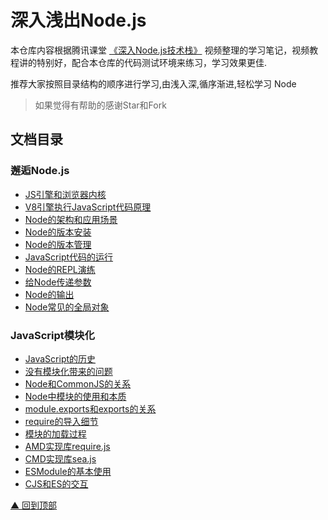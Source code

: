 # 深入浅出Node.js

本仓库内容根据腾讯课堂 [《深入Node.js技术栈》](https://ke.qq.com/course/3025600) 视频整理的学习笔记，视频教程讲的特别好，配合本仓库的代码测试环境来练习，学习效果更佳.

推荐大家按照目录结构的顺序进行学习,由浅入深,循序渐进,轻松学习 Node

> 如果觉得有帮助的感谢Star和Fork

## 文档目录

### 邂逅Node.js
  * [JS引擎和浏览器内核](01_邂逅Node.js/md/01-JS引擎和浏览器内核.md)
  * [V8引擎执行JavaScript代码原理](01_邂逅Node.js/md/02-V8引擎执行JavaScript代码原理.md)
  * [Node的架构和应用场景](01_邂逅Node.js/md/03-Node的架构和应用场景.md)
  * [Node的版本安装](01_邂逅Node.js/md/04-Node的版本安装.md)
  * [Node的版本管理](01_邂逅Node.js/md/05-Node的版本管理.md)
  * [JavaScript代码的运行](01_邂逅Node.js/md/06-JavaScript代码的运行.md)
  * [Node的REPL演练](01_邂逅Node.js/md/07-Node的REPL演练.md)
  * [给Node传递参数](01_邂逅Node.js/md/08-给Node传递参数.md)
  * [Node的输出](01_邂逅Node.js/md/09-Node的输出.md)
  * [Node常见的全局对象](01_邂逅Node.js/md/10-Node常见的全局对象.md)

### JavaScript模块化

  * [JavaScript的历史](02_JavaScript模块化/md/01-JavaScript的历史.md)
  * [没有模块化带来的问题](02_JavaScript模块化/md/02-没有模块化带来的问题.md)
  * [Node和CommonJS的关系](02_JavaScript模块化/md/03-Node和CommonJS的关系.md)
  * [Node中模块的使用和本质](02_JavaScript模块化/md/04-Node中模块的使用和本质.md)
  * [module.exports和exports的关系](02_JavaScript模块化/md/05-module.exports和exports的关系.md)
  * [require的导入细节](02_JavaScript模块化/md/06-require的导入细节.md)
  * [模块的加载过程](02_JavaScript模块化/md/07-模块的加载过程.md)
  * [AMD实现库require.js](02_JavaScript模块化/md/08-AMD实现库require.js.md)
  * [CMD实现库sea.js](02_JavaScript模块化/md/09-CMD实现库sea.js.md)
  * [ESModule的基本使用](02_JavaScript模块化/md/10-ES*Module的基本使用.md)
  * [CJS和ES的交互](02_JavaScript模块化/md/11-CJS和ES的交互.md)



[▲ 回到顶部](#top)